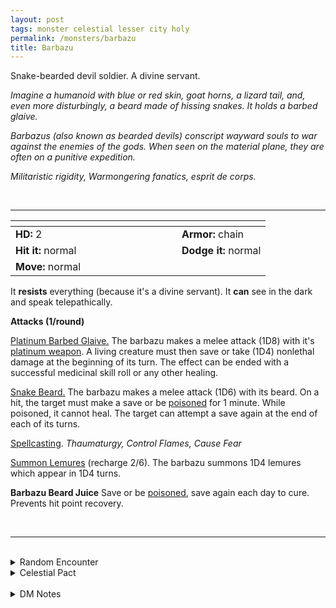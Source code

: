 ```yaml
---
layout: post
tags: monster celestial lesser city holy
permalink: /monsters/barbazu
title: Barbazu
---
```


Snake-bearded devil soldier. A divine servant.

_Imagine a humanoid with blue or red skin, goat horns, a lizard tail, and, even more disturbingly, a beard made of hissing snakes. It holds a barbed glaive._

_Barbazus (also known as bearded devils) conscript wayward souls to war against the enemies of the gods. When seen on the material plane, they are often on a punitive expedition._

_Militaristic rigidity, Warmongering fanatics, esprit de corps._

<br>

---

|  <span style="display: inline-block; width:250px"></span>  |  |
| -------- | --------|
| **HD:** 2 | **Armor:** chain  |
| **Hit it:** normal    | **Dodge it:** normal  |
| **Move:** normal    |   | 

It **resists** everything (because it's a divine servant).
It **can** see in the dark and speak telepathically.

**Attacks (1/round)**

<ins>Platinum Barbed Glaive.</ins> The barbazu makes a melee attack (1D8) with it's [platinum weapon](/2020/11/10/extra-rules/#rare-metals). A living creature must then save or take (1D4) nonlethal damage at the beginning of its turn. The effect can be ended with a successful medicinal skill roll or any other healing.

<ins>Snake Beard.</ins>  The barbazu makes a melee attack (1D6) with its beard. On a hit, the target must make a save or be [poisoned](/2020/11/10/extra-rules/#conditions) for 1 minute. While poisoned, it cannot heal. The target can attempt a save again at the end of each of its turns.

<ins>Spellcasting</ins>. *Thaumaturgy, Control Flames, Cause Fear*

<ins>Summon Lemures</ins> (recharge 2/6). The barbazu summons 1D4 lemures which appear in 1D4 turns.

<span class="alchemy">**Barbazu Beard Juice** Save or be [poisoned](/2020/11/10/extra-rules/#conditions), save again each day to cure. Prevents hit point recovery.</span>

<br>

---

<br>

<details markdown="1">
<summary>Random Encounter</summary>
1. **Monster:** 1D6 barbazus & 1D10 lemures.
1. **Lair:** An infernal armory with impaled sinners and lemures. They are alive and at various degrees of transforming into barbazus. <br>    &nbsp; OR <br>    **Omen:** Smell of sulfur and an ominous war horn.
1. **Spoor:** A recently impaled person, still alive.
1. **Tracks:** The sound of soldiers marching and the smell of sulfur.
1. **Trace:** A crucified body used as a training dummy.
1. **Trace:** Lemures impaled on glaives in agony.
</details>

<details markdown="1">
<summary>Celestial Pact</summary>
Evil celestials give the reward and the quest at the same time, then try to make accomplishing the quest impossible within the decided time frame. Good celestials give a quest first and the reward upon completion. The price of breaking a pact is always your soul.

**Reward:**

1. A barbazu barbed glaive.
1. Snake hair or beard that allow you to produce one dose of barbazu beard juice per day.
1. A lemure follower.
1. An arsenal of hell-forged [platinum](/2020/11/10/extra-rules#rare-metals) weapons.
1. Glistening red skin and the power to cast [pyrokinesis](/2020/11/13/pyrokinesis/) with 1 Spell Dice once per day.
1. Glistening blue skin and the power to cast [dread manifestation](/2020/11/13/dread-manifestation/) with 1 Spell Dice once per day.

**Quest:**

1. You must massacre every single member of an aberrant cult.
1. You must herd 1D100 escaped lemures.
1. You must participate in one battle in the holy war against the abyss.
1. Discover and share the true name of 6 demon cultists.
1. Rake the Styx for soul barnacles.
1. Recruit 66 souls for the holy crusade.
</details>

<br>

<details markdown="1">
<summary>DM Notes</summary>
Barbazus are very cool mechanically with their unique attacks, but also aesthetically, seamlessly fitting christian, Persian and Indian depictions of demons. Sadly, since their first introduction, they have lost most of their magical powers. Compared to [the Monster Manual (5e)](https://5e.tools/book.html#mm), I brought back the spellcasting and tried to give them a sense of purpose besides being army grunts. — SaltyGoo
</details>
